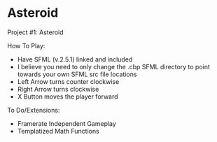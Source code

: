 # Asteroid
 Project #1: Asteroid
 
 How To Play:
 - Have SFML (v.2.5.1) linked and included
 - I believe you need to only change the .cbp SFML directory to point towards your own SFML src file locations
 - Left Arrow turns counter clockwise
 - Right Arrow turns clockwise
 - X Button moves the player forward
 
 To Do/Extensions:
 - Framerate Independent Gameplay
 - Templatized Math Functions
